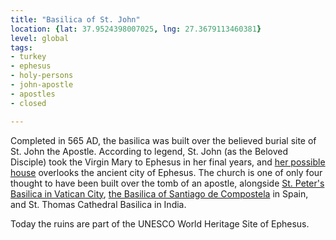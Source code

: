 ```yaml
---
title: "Basilica of St. John"
location: {lat: 37.9524398007025, lng: 27.3679113460381}
level: global
tags:
- turkey
- ephesus
- holy-persons
- john-apostle
- apostles
- closed

---
```



Completed in 565 AD, the basilica was built over the believed burial site of St. John the Apostle.  According to legend, St. John (as the Beloved Disciple) took the Virgin Mary to Ephesus in her final years, and [her possible house](/places/tr-ephesus-house-of-the-virgin-mary) overlooks the ancient city of Ephesus.  The church is one of only four thought to have been built over the tomb of an apostle, alongside [St. Peter's Basilica in Vatican City](/places/va-st-peter), [the Basilica of Santiago de Compostela](/places/es-santiago-de-compostela-catedral-de-santiago) in Spain, and St. Thomas Cathedral Basilica in India.

Today the ruins are part of the UNESCO World Heritage Site of Ephesus.


